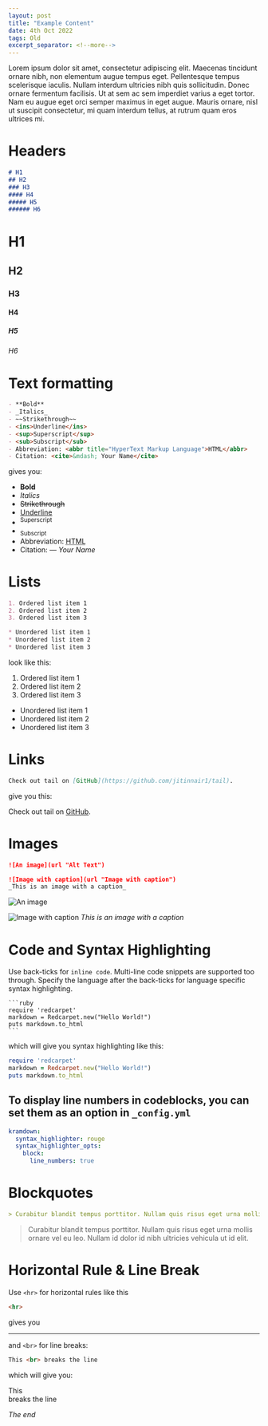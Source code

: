 ```yaml
---
layout: post
title: "Example Content"
date: 4th Oct 2022
tags: Old
excerpt_separator: <!--more-->
---
```


Lorem ipsum dolor sit amet, consectetur adipiscing elit. Maecenas tincidunt ornare nibh, non elementum augue tempus eget. Pellentesque tempus scelerisque iaculis.<!--more--> Nullam interdum ultricies nibh quis sollicitudin. Donec ornare fermentum facilisis. Ut at sem ac sem imperdiet varius a eget tortor. Nam eu augue eget orci semper maximus in eget augue. Mauris ornare, nisl ut suscipit consectetur, mi quam interdum tellus, at rutrum quam eros ultrices mi.

# Headers
```markdown
# H1
## H2
### H3
#### H4
##### H5
###### H6
```

# H1
## H2
### H3
#### H4
##### H5
###### H6

# Text formatting
```markdown
- **Bold**
- _Italics_
- ~~Strikethrough~~
- <ins>Underline</ins>
- <sup>Superscript</sup>
- <sub>Subscript</sub>
- Abbreviation: <abbr title="HyperText Markup Language">HTML</abbr>
- Citation: <cite>&mdash; Your Name</cite>
```

gives you:

- **Bold**
- _Italics_
- ~~Strikethrough~~
- <ins>Underline</ins>
- <sup>Superscript</sup>
- <sub>Subscript</sub>
- Abbreviation: <abbr title="HyperText Markup Language">HTML</abbr>
- Citation: <cite>&mdash; Your Name</cite>

# Lists

```markdown
1. Ordered list item 1
2. Ordered list item 2
3. Ordered list item 3

* Unordered list item 1
* Unordered list item 2
* Unordered list item 3
```

look like this:

1. Ordered list item 1
2. Ordered list item 2
3. Ordered list item 3

* Unordered list item 1
* Unordered list item 2
* Unordered list item 3

# Links

```markdown
Check out tail on [GitHub](https://github.com/jitinnair1/tail).
```

give you this:

Check out tail on [GitHub](https://github.com/jitinnair1/tail).

# Images

```markdown
![An image](url "Alt Text")

![Image with caption](url "Image with caption")
_This is an image with a caption_
```

![An image](https://images.unsplash.com/photo-1664784805210-9fa665e2b7e9?ixlib=rb-1.2.1&ixid=MnwxMjA3fDB8MHxwaG90by1wYWdlfHx8fGVufDB8fHx8&auto=format&fit=crop&w=870&q=80 "An image")

![Image with caption](https://images.unsplash.com/photo-1527697911963-20cb424e9608?ixlib=rb-1.2.1&ixid=MnwxMjA3fDB8MHxwaG90by1wYWdlfHx8fGVufDB8fHx8&auto=format&fit=crop&w=1486&q=80 "Image with caption")
_This is an image with a caption_

# Code and Syntax Highlighting

Use back-ticks for `inline code`. Multi-line code snippets are supported too through. Specify the language after the back-ticks for language specific syntax highlighting.

`````
```ruby
require 'redcarpet'
markdown = Redcarpet.new("Hello World!")
puts markdown.to_html
```
`````

which will give you syntax highlighting like this:

```ruby
require 'redcarpet'
markdown = Redcarpet.new("Hello World!")
puts markdown.to_html
```

## To display line numbers in codeblocks, you can set them as an option in `_config.yml`

```yaml
kramdown:
  syntax_highlighter: rouge
  syntax_highlighter_opts:
    block:
      line_numbers: true

```


# Blockquotes

```markdown
> Curabitur blandit tempus porttitor. Nullam quis risus eget urna mollis ornare vel eu leo. Nullam id dolor id nibh ultricies vehicula ut id elit.
```

> Curabitur blandit tempus porttitor. Nullam quis risus eget urna mollis ornare vel eu leo. Nullam id dolor id nibh ultricies vehicula ut id elit.

# Horizontal Rule & Line Break

Use `<hr>` for horizontal rules like this

```markdown
<hr>
```

gives you 

<hr>

and `<br>` for line breaks:

```markdown
This <br> breaks the line
```

which will give you:

This <br> breaks the line


_The end_
